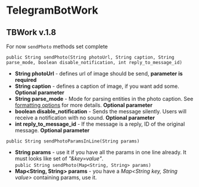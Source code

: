 # TelegramBotWork
## TBWork v.1.8
  
For now `sendPhoto` methods set complete

`public String sendPhoto(String photoUrl, String caption, String parse_mode, boolean disable_notification, int reply_to_message_id)`
 * **String photoUrl**   - defines url of image should be send, **parameter is required**
 * **String caption**    - defines a caption of image, if you want add some. **Optional parameter**
 * **String parse_mode** - Mode for parsing entities in the photo caption. See [formatting options](https://core.telegram.org/bots/api#formatting-options) for more details. **Optional parameter**
 * **boolean disable_notification** - Sends the message silently. Users will receive a notification with no sound. **Optional parameter**
 * **int reply_to_message_id**      - If the message is a reply, ID of the original message. **Optional parameter**

`public String sendPhotoParamsInLine(String params)`
* **String params** - use it if you have all the params in one line already. It must looks like set of *"&key=value"*.  
`public String sendPhoto(Map<String, String> params)`
* **Map<String, String> params** - you have a *Map<String key, String value>* containing params, use it.
